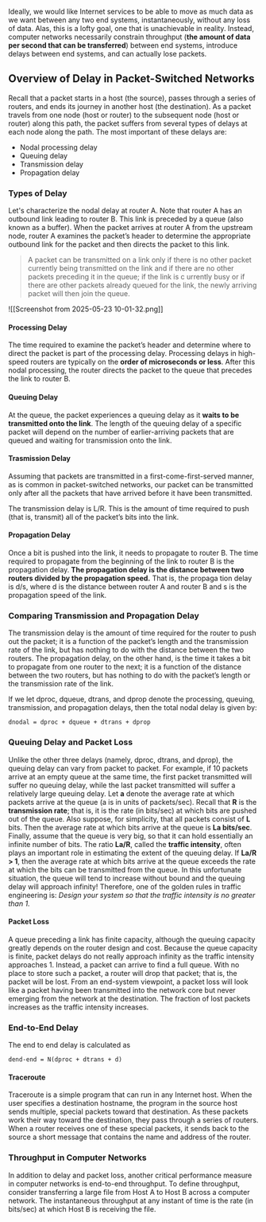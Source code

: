 Ideally, we would like Internet services to be able to move as much data as we want between any two end systems, instantaneously, without any loss of data. Alas, this is a lofty goal, one that is unachievable in reality. Instead, computer networks necessarily constrain
throughput (**the amount of data per second that can be transferred**) between end systems, introduce delays between end systems, and can actually lose packets.

## Overview of Delay in Packet-Switched Networks
Recall that a packet starts in a host (the source), passes through a series of routers, and ends its journey in another host (the destination). As a packet travels from one node (host or router) to the subsequent node (host or router) along this path, the packet suffers from several types of delays at each node along the path. The most important of these delays are:
- Nodal processing delay
- Queuing delay
- Transmission delay
- Propagation delay

### Types of Delay
Let's characterize the nodal delay at router A.
Note that router A has an outbound link leading to router B. This link is preceded by a queue (also known as a buffer). When the packet arrives at router A from the upstream node, router A examines the packet’s header to determine the appropriate outbound link for the packet and then directs the packet to this link.

>A packet can be transmitted on a link only if there is no other packet currently being transmitted on the link and if there are no other packets preceding it in the queue; if the link is c­ urrently busy or if there are other packets already queued for the link, the newly arriving packet will then join the queue.

![[Screenshot from 2025-05-23 10-01-32.png]]

#### Processing Delay
The time required to examine the packet’s header and determine where to direct the packet is part of the processing delay.
Processing delays in high-speed routers are typically on the **order of microseconds or less**. After this nodal processing, the router directs the packet to the queue that precedes the link to router B.
#### Queuing Delay
At the queue, the packet experiences a queuing delay as it **waits to be transmitted onto the link**. The length of the queuing delay of a specific packet will depend on the number of earlier-arriving packets that are queued and waiting for transmission onto the link.

#### Trasmission Delay
Assuming that packets are transmitted in a first-come-first-served manner, as is common in packet-switched networks, our packet can be transmitted only after all the packets that have arrived before it have been transmitted.

The transmission delay is L/R. This is the amount of time required to push (that is, transmit) all of the packet’s bits into the link.

#### Propagation Delay
Once a bit is pushed into the link, it needs to propagate to router B. The time required to propagate from the beginning of the link to router B is the propagation delay.
**The propagation delay is the distance between two routers divided by the propagation speed.** That is, the propaga tion delay is d/s, where d is the distance between router A and router B and s is the propagation speed of the link.

### Comparing Transmission and Propagation Delay
The transmission delay is the amount of time required for the router to push out the packet; it is a function of the packet’s length and the transmission rate of the link, but has nothing to do with the distance between the two routers. The propagation delay, on the other hand, is the time it takes a bit to propagate from one router to the next; it is a function of the distance between the two routers, but has nothing to do with the packet’s length or the transmission rate of the link.

If we let dproc, dqueue, dtrans, and dprop denote the processing, queuing, transmission,
and propagation delays, then the total nodal delay is given by:

```
dnodal = dproc + dqueue + dtrans + dprop
```

### Queuing Delay and Packet Loss
Unlike the other three delays (namely, dproc, dtrans, and dprop), the queuing delay can vary from
packet to packet. For example, if 10 packets arrive at an empty queue at the same time, the first packet transmitted will suffer no queuing delay, while the last packet transmitted will suffer a relatively large queuing delay.
Let **a** denote the average rate at which packets arrive at the queue (a is in units of packets/sec). Recall that **R** is the **transmission rate**; that is, it is the rate (in bits/sec) at which bits are pushed out
of the queue. Also suppose, for simplicity, that all packets consist of **L** bits. Then the average rate at which bits arrive at the queue is **La bits/sec**. Finally, assume that the queue is very big, so that it can hold essentially an infinite number of bits. The ratio **La/R**, called the **traffic intensity**, often plays an important role in estimating the extent of the queuing delay. If **La/R > 1**, then the average rate at which bits arrive at the queue exceeds the rate at which the bits can be transmitted from the queue. In this unfortunate situation, the queue will tend to increase without bound and the queuing delay will approach infinity! Therefore, one of the golden rules in traffic engineering
is: *Design your system so that the traffic intensity is no greater than 1.*

#### Packet Loss
A queue preceding a link has finite capacity, although the queuing capacity greatly depends on the router design and cost. Because the queue capacity is finite, packet delays do not really approach infinity as the traffic intensity approaches 1. Instead, a packet can arrive to find a full queue. With no place to store such a packet, a router will drop that packet; that is, the packet will be lost.
From an end-system viewpoint, a packet loss will look like a packet having been transmitted into the network core but never emerging from the network at the destination. The fraction of lost packets increases as the traffic intensity increases.

### End-to-End Delay
The end to end delay is calculated as 
```
dend-end = N(dproc + dtrans + d)
```

#### Traceroute
Traceroute is a simple program that can run in any Internet host. When the user specifies a destination hostname, the program in the source host sends multiple, special packets toward that destination. As these packets work their way toward the destination, they pass through a series of routers. When a router receives one of these special packets, it sends back to the source a short message that contains the name and address of the router.

### Throughput in Computer Networks
In addition to delay and packet loss, another critical performance measure in computer networks is end-to-end throughput. To define throughput, consider transferring a large file from Host A to Host B across a computer network.
The instantaneous throughput at any instant of time is the rate (in bits/sec) at which Host B is receiving the file.


